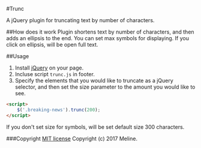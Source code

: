 #Trunc

A jQuery plugin for truncating text by number of characters.

##How does it work
Plugin shortens text by number of characters, and then adds an ellipsis to the end. You can set max symbols for displaying. If you click on ellipsis, will be open full text.

##Usage
1. Install [jQuery](http://code.jquery.com/jquery-latest.min.js) on your page.
2. Incluse script `trunc.js` in footer.
3. Specify the elements that you would like to truncate as a jQuery selector, and then set the size parameter to the amount you would like to see.
```html
<script>
    $('.breaking-news').trunc(200);
</script>
```
If you don't set size for symbols, will be set default size 300 characters.

###Copyright
[MIT license](http://opensource.org/licenses/MIT) Copyright (c) 2017 Meline.
